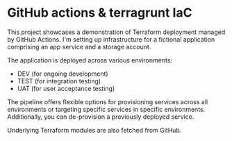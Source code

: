 # GitHub actions & terragrunt IaC
This project showcases a demonstration of Terraform deployment managed by GitHub Actions. I'm setting up infrastructure for a fictional application comprising an app service and a storage account.

The application is deployed across various environments:
- DEV (for ongoing development)
- TEST (for integration testing)
- UAT (for user acceptance testing)

The pipeline offers flexible options for provisioning services across all environments or targeting specific services in specific environments. Additionally, you can de-provision a previously deployed service.

Underlying Terraform modules are also fetched from GitHub.
